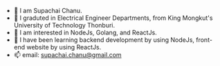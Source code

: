 - 👋 I am Supachai Chanu.
- 🎁 I graduted in Electrical Engineer Departments, from King Mongkut's University of Technology Thonburi.
- 👀 I am interested in NodeJs, Golang, and ReactJs.
- 🌱 I have been learning backend development by using NodeJs, front-end website by using ReactJs.
- 📫 email: supachai.chanu@gmail.com

<!---
gotsupa/gotsupa is a ✨ special ✨ repository because its `README.md` (this file) appears on your GitHub profile.
You can click the Preview link to take a look at your changes.
--->
